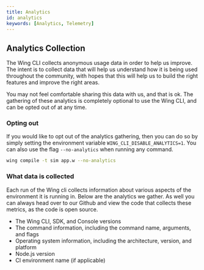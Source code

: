 ```yaml
---
title: Analytics
id: analytics
keywords: [Analytics, Telemetry]
---
```


## Analytics Collection

The Wing CLI collects anonymous usage data in order to help us improve. The intent is to collect data that will help us understand how it is being used throughout the community, with hopes that this will help us to build the right features and improve the right areas.

You may not feel comfortable sharing this data with us, and that is ok. The gathering of these analytics is completely optional to use the Wing CLI, and can be opted out of at any time.

### Opting out

If you would like to opt out of the analytics gathering, then you can do so by simply setting the environment variable `WING_CLI_DISABLE_ANALYTICS=1`. You can also use the flag `--no-analytics` when running any command.

```sh
wing compile -t sim app.w --no-analytics
```

### What data is collected

Each run of the Wing cli collects information about various aspects of the environment it is running in. Below are the analytics we gather. As well
you can always head over to our Github and view the code that collects these metrics, as the code is open source.

- The Wing CLI, SDK, and Console versions
- The command information, including the command name, arguments, and flags
- Operating system information, including the architecture, version, and platform
- Node.js version
- CI environment name (if applicable)